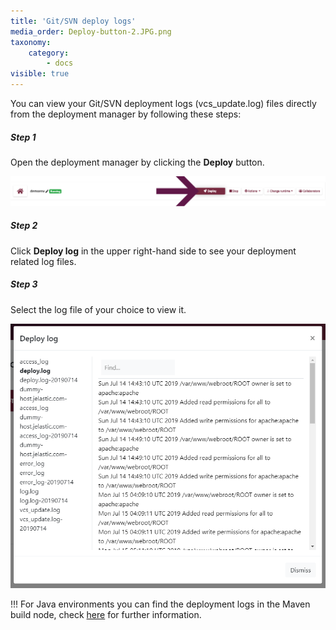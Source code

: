 ```yaml
---
title: 'Git/SVN deploy logs'
media_order: Deploy-button-2.JPG.png
taxonomy:
    category:
        - docs
visible: true
---
```


You can view your Git/SVN deployment logs (vcs_update.log) files directly from the deployment manager by following these steps:

##### Step 1

Open the deployment manager by clicking the **Deploy** button.

![](Deploy-button-2.JPG.png)
##### Step 2

Click **Deploy log** in the upper right-hand side to see your deployment related log files.

##### Step 3

Select the log file of your choice to view it.

![](Deploy-log.png)

!!! For Java environments you can find the deployment logs in the Maven build node, check [here](/java/deployment-guides/maven-build-node#logs) for further information.